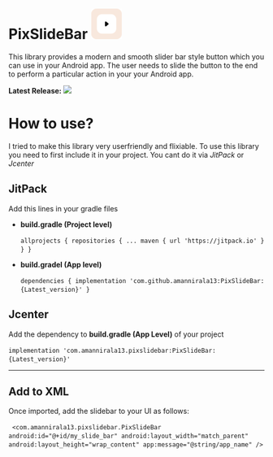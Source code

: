 # PixSlideBar  [![](ic_small.png)](https://github.com/amannirala13/PixSlideBar) 
This library provides a modern and smooth slider bar style button which you can use in your Android app. The user needs to slide the button to the end to perform a particular action in your your Android app.

**Latest Release:**  [![](https://jitpack.io/v/amannirala13/PixSlideBar.svg)](https://jitpack.io/#amannirala13/PixSlideBar)

# How to use?

I tried to make this library very userfriendly and flixiable. To use this library you need to first include it in your project. You cant do it via *JitPack* or *Jcenter*

## JitPack

Add this lines in your gradle files

- **build.gradle (Project level)**

  ` allprojects {
      repositories {
        ...
        maven { url 'https://jitpack.io' }
      }
    } `
- **build.gradel (App level)**

  `dependencies {
	        implementation 'com.github.amannirala13:PixSlideBar:{Latest_version}'
	}`
  
## Jcenter

Add the dependency to **build.gradle (App Level)** of your project

`implementation 'com.amannirala13.pixslidebar:PixSlideBar:{Latest_version}'`

---
## Add to XML
Once imported, add the slidebar to your UI as follows:

` <com.amannirala13.pixslidebar.PixSlideBar
        android:id="@+id/my_slide_bar"
        android:layout_width="match_parent"
        android:layout_height="wrap_content"
        app:message="@string/app_name"
        />`
